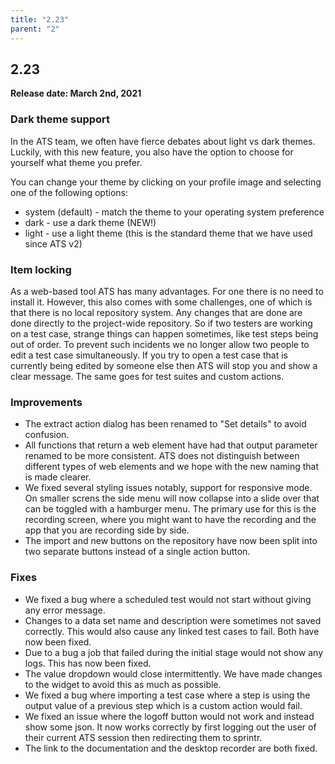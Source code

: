```yaml
---
title: "2.23"
parent: "2"
---
```


## 2.23

**Release date: March 2nd, 2021**

### Dark theme support

In the ATS team, we often have fierce debates about light vs dark themes. Luckily, with this new feature, you also have the option to choose for yourself what theme you prefer.

You can change your theme by clicking on your profile image and selecting one of the following options:
- system (default) - match the theme to your operating system preference
- dark - use a dark theme (NEW!)
- light - use a light theme (this is the standard theme that we have used since ATS v2)

### Item locking

As a web-based tool ATS has many advantages. For one there is no need to install it. However, this also comes with some challenges, one of which is that there is no local repository system.
Any changes that are done are done directly to the project-wide repository. So if two testers are working on a test case, strange things can happen sometimes, like test steps being out of order.
To prevent such incidents we no longer allow two people to edit a test case simultaneously.
If you try to open a test case that is currently being edited by someone else then ATS will stop you and show a clear message. The same goes for test suites and custom actions.

### Improvements

* The extract action dialog has been renamed to "Set details" to avoid confusion.
* All functions that return a web element have had that output parameter renamed to be more consistent. ATS does not distinguish between different types of web elements and we hope with the new naming that is made clearer.
* We fixed several styling issues notably, support for responsive mode. On smaller screns the side menu will now collapse into a slide over that can be toggled with a hamburger menu. The primary use for this is the recording screen, where you might want to have the recording and the app that you are recording side by side.
* The import and new buttons on the repository have now been split into two separate buttons instead of a single action button.

### Fixes

* We fixed a bug where a scheduled test would not start without giving any error message.
* Changes to a data set name and description were sometimes not saved correctly. This would also cause any linked test cases to fail. Both have now been fixed.
* Due to a bug a job that failed during the initial stage would not show any logs. This has now been fixed. 
* The value dropdown would close intermittently. We have made changes to the widget to avoid this as much as possible.
* We fixed a bug where importing a test case where a step is using the output value of a previous step which is a custom action would fail.
* We fixed an issue where the logoff button would not work and instead show some json. It now works correctly by first logging out the user of their current ATS session then redirecting them to sprintr.
* The link to the documentation and the desktop recorder are both fixed.

